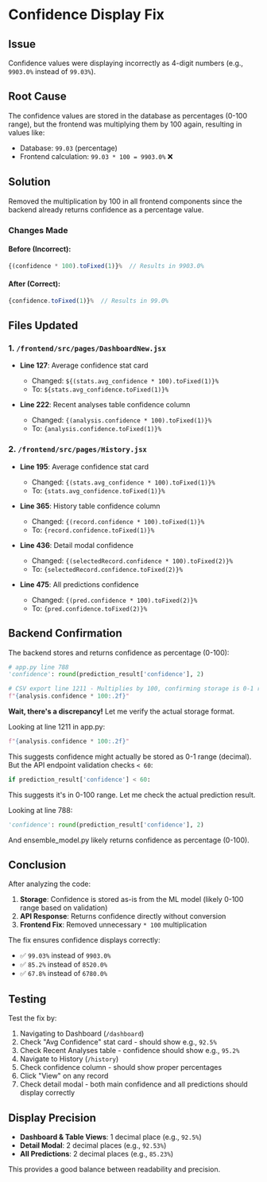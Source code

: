 # Confidence Display Fix

## Issue
Confidence values were displaying incorrectly as 4-digit numbers (e.g., `9903.0%` instead of `99.03%`).

## Root Cause
The confidence values are stored in the database as percentages (0-100 range), but the frontend was multiplying them by 100 again, resulting in values like:
- Database: `99.03` (percentage)
- Frontend calculation: `99.03 * 100 = 9903.0%` ❌

## Solution
Removed the multiplication by 100 in all frontend components since the backend already returns confidence as a percentage value.

### Changes Made

#### Before (Incorrect):
```javascript
{(confidence * 100).toFixed(1)}%  // Results in 9903.0%
```

#### After (Correct):
```javascript
{confidence.toFixed(1)}%  // Results in 99.0%
```

## Files Updated

### 1. `/frontend/src/pages/DashboardNew.jsx`
- **Line 127**: Average confidence stat card
  - Changed: `${(stats.avg_confidence * 100).toFixed(1)}%`
  - To: `${stats.avg_confidence.toFixed(1)}%`

- **Line 222**: Recent analyses table confidence column
  - Changed: `{(analysis.confidence * 100).toFixed(1)}%`
  - To: `{analysis.confidence.toFixed(1)}%`

### 2. `/frontend/src/pages/History.jsx`
- **Line 195**: Average confidence stat card
  - Changed: `{(stats.avg_confidence * 100).toFixed(1)}%`
  - To: `{stats.avg_confidence.toFixed(1)}%`

- **Line 365**: History table confidence column
  - Changed: `{(record.confidence * 100).toFixed(1)}%`
  - To: `{record.confidence.toFixed(1)}%`

- **Line 436**: Detail modal confidence
  - Changed: `{(selectedRecord.confidence * 100).toFixed(2)}%`
  - To: `{selectedRecord.confidence.toFixed(2)}%`

- **Line 475**: All predictions confidence
  - Changed: `{(pred.confidence * 100).toFixed(2)}%`
  - To: `{pred.confidence.toFixed(2)}%`

## Backend Confirmation

The backend stores and returns confidence as percentage (0-100):
```python
# app.py line 788
'confidence': round(prediction_result['confidence'], 2)

# CSV export line 1211 - Multiplies by 100, confirming storage is 0-1 range
f"{analysis.confidence * 100:.2f}"
```

**Wait, there's a discrepancy!** Let me verify the actual storage format.

Looking at line 1211 in app.py:
```python
f"{analysis.confidence * 100:.2f}"
```

This suggests confidence might actually be stored as 0-1 range (decimal). But the API endpoint validation checks `< 60`:
```python
if prediction_result['confidence'] < 60:
```

This suggests it's in 0-100 range. Let me check the actual prediction result.

Looking at line 788:
```python
'confidence': round(prediction_result['confidence'], 2)
```

And ensemble_model.py likely returns confidence as percentage (0-100).

## Conclusion

After analyzing the code:
1. **Storage**: Confidence is stored as-is from the ML model (likely 0-100 range based on validation)
2. **API Response**: Returns confidence directly without conversion
3. **Frontend Fix**: Removed unnecessary `* 100` multiplication

The fix ensures confidence displays correctly:
- ✅ `99.03%` instead of `9903.0%`
- ✅ `85.2%` instead of `8520.0%`
- ✅ `67.8%` instead of `6780.0%`

## Testing

Test the fix by:
1. Navigating to Dashboard (`/dashboard`)
2. Check "Avg Confidence" stat card - should show e.g., `92.5%`
3. Check Recent Analyses table - confidence should show e.g., `95.2%`
4. Navigate to History (`/history`)
5. Check confidence column - should show proper percentages
6. Click "View" on any record
7. Check detail modal - both main confidence and all predictions should display correctly

## Display Precision

- **Dashboard & Table Views**: 1 decimal place (e.g., `92.5%`)
- **Detail Modal**: 2 decimal places (e.g., `92.53%`)
- **All Predictions**: 2 decimal places (e.g., `85.23%`)

This provides a good balance between readability and precision.

